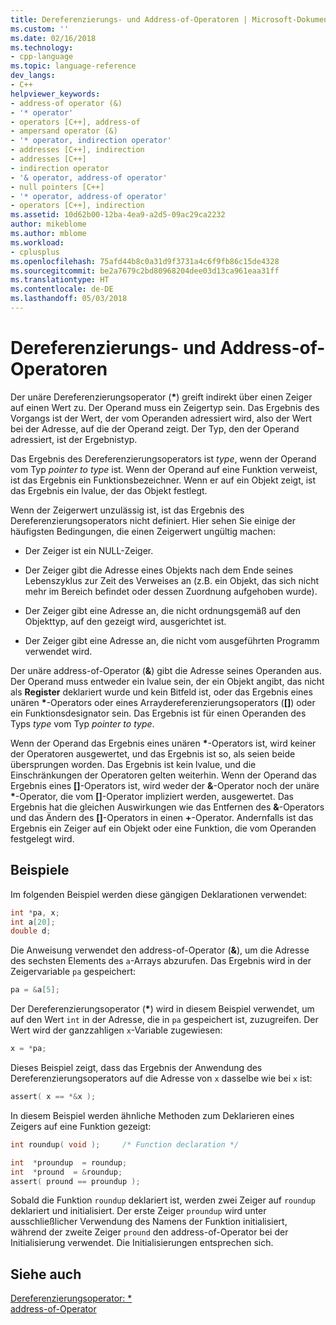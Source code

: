 ```yaml
---
title: Dereferenzierungs- und Address-of-Operatoren | Microsoft-Dokumentation
ms.custom: ''
ms.date: 02/16/2018
ms.technology:
- cpp-language
ms.topic: language-reference
dev_langs:
- C++
helpviewer_keywords:
- address-of operator (&)
- '* operator'
- operators [C++], address-of
- ampersand operator (&)
- '* operator, indirection operator'
- addresses [C++], indirection
- addresses [C++]
- indirection operator
- '& operator, address-of operator'
- null pointers [C++]
- '* operator, address-of operator'
- operators [C++], indirection
ms.assetid: 10d62b00-12ba-4ea9-a2d5-09ac29ca2232
author: mikeblome
ms.author: mblome
ms.workload:
- cplusplus
ms.openlocfilehash: 75afd44b8c0a31d9f3731a4c6f9fb86c15de4328
ms.sourcegitcommit: be2a7679c2bd80968204dee03d13ca961eaa31ff
ms.translationtype: HT
ms.contentlocale: de-DE
ms.lasthandoff: 05/03/2018
---
```

# <a name="indirection-and-address-of-operators"></a>Dereferenzierungs- und Address-of-Operatoren

Der unäre Dereferenzierungsoperator (__&#42;__) greift indirekt über einen Zeiger auf einen Wert zu. Der Operand muss ein Zeigertyp sein. Das Ergebnis des Vorgangs ist der Wert, der vom Operanden adressiert wird, also der Wert bei der Adresse, auf die der Operand zeigt. Der Typ, den der Operand adressiert, ist der Ergebnistyp.

Das Ergebnis des Dereferenzierungsoperators ist *type*, wenn der Operand vom Typ *pointer to type* ist. Wenn der Operand auf eine Funktion verweist, ist das Ergebnis ein Funktionsbezeichner. Wenn er auf ein Objekt zeigt, ist das Ergebnis ein lvalue, der das Objekt festlegt.

Wenn der Zeigerwert unzulässig ist, ist das Ergebnis des Dereferenzierungsoperators nicht definiert. Hier sehen Sie einige der häufigsten Bedingungen, die einen Zeigerwert ungültig machen:

- Der Zeiger ist ein NULL-Zeiger.

- Der Zeiger gibt die Adresse eines Objekts nach dem Ende seines Lebenszyklus zur Zeit des Verweises an (z.B. ein Objekt, das sich nicht mehr im Bereich befindet oder dessen Zuordnung aufgehoben wurde).

- Der Zeiger gibt eine Adresse an, die nicht ordnungsgemäß auf den Objekttyp, auf den gezeigt wird, ausgerichtet ist.

- Der Zeiger gibt eine Adresse an, die nicht vom ausgeführten Programm verwendet wird.

Der unäre address-of-Operator (**&**) gibt die Adresse seines Operanden aus. Der Operand muss entweder ein lvalue sein, der ein Objekt angibt, das nicht als __Register__ deklariert wurde und kein Bitfeld ist, oder das Ergebnis eines unären __&#42;__-Operators oder eines Arraydereferenzierungsoperators (__&#91;&#93;__) oder ein Funktionsdesignator sein. Das Ergebnis ist für einen Operanden des Typs *type* vom Typ *pointer to type*.

Wenn der Operand das Ergebnis eines unären __&#42;__-Operators ist, wird keiner der Operatoren ausgewertet, und das Ergebnis ist so, als seien beide übersprungen worden. Das Ergebnis ist kein lvalue, und die Einschränkungen der Operatoren gelten weiterhin. Wenn der Operand das Ergebnis eines __&#91;&#93;__-Operators ist, wird weder der __&__-Operator noch der unäre __&#42;__-Operator, die vom __&#91;&#93;__-Operator impliziert werden, ausgewertet. Das Ergebnis hat die gleichen Auswirkungen wie das Entfernen des __&__-Operators und das Ändern des __&#91;&#93;__-Operators in einen __+__-Operator. Andernfalls ist das Ergebnis ein Zeiger auf ein Objekt oder eine Funktion, die vom Operanden festgelegt wird.


## <a name="examples"></a>Beispiele

Im folgenden Beispiel werden diese gängigen Deklarationen verwendet:

```C
int *pa, x;
int a[20];
double d;
```

Die Anweisung verwendet den address-of-Operator (**&**), um die Adresse des sechsten Elements des `a`-Arrays abzurufen. Das Ergebnis wird in der Zeigervariable `pa` gespeichert:

```C  
pa = &a[5];
```

Der Dereferenzierungsoperator (__&#42;__) wird in diesem Beispiel verwendet, um auf den Wert `int` in der Adresse, die in `pa` gespeichert ist, zuzugreifen. Der Wert wird der ganzzahligen `x`-Variable zugewiesen:

```C
x = *pa;
```

Dieses Beispiel zeigt, dass das Ergebnis der Anwendung des Dereferenzierungsoperators auf die Adresse von `x` dasselbe wie bei `x` ist:

```C
assert( x == *&x );
```

In diesem Beispiel werden ähnliche Methoden zum Deklarieren eines Zeigers auf eine Funktion gezeigt:

```C
int roundup( void );     /* Function declaration */

int  *proundup  = roundup;
int  *pround  = &roundup;
assert( pround == proundup );
```  

Sobald die Funktion `roundup` deklariert ist, werden zwei Zeiger auf `roundup` deklariert und initialisiert. Der erste Zeiger `proundup` wird unter ausschließlicher Verwendung des Namens der Funktion initialisiert, während der zweite Zeiger `pround` den address-of-Operator bei der Initialisierung verwendet. Die Initialisierungen entsprechen sich.

## <a name="see-also"></a>Siehe auch

[Dereferenzierungsoperator: &#42;](../cpp/indirection-operator-star.md)  
[address-of-Operator](../cpp/address-of-operator-amp.md)  
